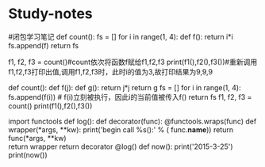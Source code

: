 # Study-notes
#闭包学习笔记
def count():
    fs = []
    for i in range(1, 4):
        def f():
             return i*i
        fs.append(f)
    return fs

f1, f2, f3 = count()#count依次将函数f赋给f1,f2,f3
print(f1(),f2(),f3())#重新调用f1,f2,f3打印出值,调用f1,f2,f3时，此时i的值为3,故打印结果为9,9,9


def count():
    def f(j):
        def g():
            return j*j
        return g
    fs = []
    for i in range(1, 4):
        fs.append(f(i)) # f(i)立刻被执行，因此i的当前值被传入f()
    return fs
f1, f2, f3 = count()
print(f1(),f2(),f3())




import functools
def log():
    def decorator(func):
        @functools.wraps(func)
        def wrapper(*args, **kw):
            print('begin call %s():' % ( func.__name__))
            return func(*args, **kw)         
        return wrapper
    return decorator
@log()
def now():
    print('2015-3-25')
print(now())
